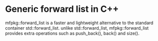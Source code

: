 # Generic forward list in C++
mfpkg::forward_list is a faster and lightweight alternative to the standard container std::forward_list.  unlike std::forward_list, mfpkg::forward_list provides extra operations such as push_back(), back() and size().
